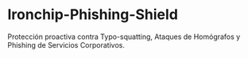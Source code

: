 # Ironchip-Phishing-Shield
Protección proactiva contra Typo-squatting, Ataques de Homógrafos y Phishing de Servicios Corporativos.
